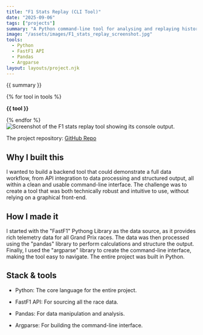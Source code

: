 ```yaml
---
title: "F1 Stats Replay (CLI Tool)"
date: "2025-09-06"
tags: ["projects"]
summary: "A Python command-line tool for analysing and replaying historical Formula 1 race data."
image: "/assets/images/F1_stats_replay_screenshot.jpg"
tools:
  - Python
  - FastF1 API
  - Pandas
  - Argparse
layout: layouts/project.njk
---
```


<div class="content">
  <p class="subtitle is-6 has-text-grey-darker">{{ summary }}</p>

  <div class="tags">
    {% for tool in tools %}
      <p><strong>{{ tool }}</strong>&nbsp;&nbsp;&nbsp;</p>
    {% endfor %}
  </div>

  <img src="{{ image }}" alt="Screenshot of the F1 stats replay tool showing its console output." class="mb-4" />

  <p>The project repository: <a href="https://github.com/wsweet/F1-stats-replay">GitHub Repo</a></p>

  <h2 class="title is-4">Why I built this</h2>
  <p>I wanted to build a backend tool that could demonstrate a full data workflow, from API integration to data processing and structured output, all within a clean and usable command-line interface. The challenge was to create a tool that was both technically robust and intuitive to use, without relying on a graphical front-end.</p>

  <h2 class="title is-4">How I made it</h2>
  <p>I started with the "FastF1" Pythong Library as the data source, as it provides rich telemetry data for all Grand Prix races. The data was then processed using the "pandas" library to perform calculations and structure the output. Finally, I used the "argparse" library to create the command-line interface, making the tool easy to navigate. The entire project was built in Python.</p>

  <h2 class="title is-4">Stack & tools</h2>
  <ul>
    <li><p>Python: The core language for the entire project.</p></li>
    <li><p>FastF1 API: For sourcing all the race data.</p></li>
    <li><p>Pandas: For data manipulation and analysis.</p></li>
    <li><p>Argparse: For building the command-line interface.</p></li>
  </ul>
</div>